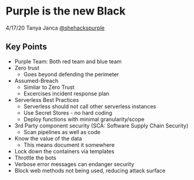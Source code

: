 # Purple is the new Black
4/17/20
Tanya Janca [@shehackspurple](https://www.shehackspurple.dev/)

## Key Points
- Purple Team: Both red team and blue team
- Zero trust
    - Goes beyond defending the perimeter
- Assumed-Breach
    - Similar to Zero Trust
    - Excercises incident response plan
- Serverless Best Practices
    - Serverless should not call other serverless instances
    - Use Secret Stores - no hard coding
    - Deploy functions with minimal granularity/scope
- 3rd Party component security (SCA: Software Supply Chain Security)
    - Scan pipelines as well as code
- Know the value of the data
    - This means document it somewhere
- Lock down the containers via templates
- Throttle the bots
- Verbose error messages can endanger security
- Block web methods not being used, reducing attack surface
